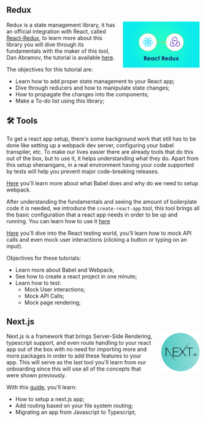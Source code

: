 ## Redux
<img src="assets/react_redux.png" align="right" style="width: 200px; margin-left: 20px;"/>

Redux is a state management library, it has an official integration with React, called [React-Redux](https://react-redux.js.org/), to learn more about this library you will dive through its fundamentals with the maker of this tool, Dan Abramov, the tutorial is available [here](https://egghead.io/courses/fundamentals-of-redux-course-from-dan-abramov-bd5cc867).

The objectives for this tutorial are:
- Learn how to add proper state management to your React app;
- Dive through reducers and how to manipulate state changes;
- How to propagate the changes into the components;
- Make a To-do list using this library;
  
## 🛠 Tools
To get a react app setup, there's some background work that still has to be done like setting up a webpack dev server, configuring your babel transpiler, etc. To make our lives easier there are already tools that do this out of the box, but to use it, it helps understanding what they do. Apart from this setup shenanigans, in a real environment having your code supported by tests will help you prevent major code-breaking releases. 

[Here](https://www.tutorialspoint.com/babeljs/babeljs_working_babel_with_webpack.htm) you'll learn more about what Babel does and why do we need to setup webpack.

After understanding the fundamentals and seeing the amount of boilerplate code it is needed, we introduce the `create-react-app` tool, this tool brings all the basic configuration that a react app needs in order to be up and running. You can learn how to use it [here](https://github.com/facebook/create-react-app)

[Here](https://jkettmann.com/beginners-guide-to-testing-react) you'll dive into the React testing world, you'll learn how to mock API calls and even mock user interactions (clicking a button or typing on an input).

Objectives for these tutorials:
- Learn more about Babel and Webpack;
- See how to create a react project in one minute;
- Learn how to test:
  - Mock User interactions;
  - Mock API Calls;
  - Mock page rendering;

## Next.js

<img src="assets/next_js.png" align="right" style="width: 100px; margin-left: 20px;"/>

Next.js is a framework that brings Server-Side Rendering, typescript support, and even route handling to your react app out of the box with no need for importing more and more packages in order to add these features to your app. This will serve as the last tool you'll learn from our onboarding since this will use all of the concepts that were shown previously.

With this [guide](https://nextjs.org/learn/basics/create-nextjs-app), you'll learn:
- How to setup a next.js app;
- Add routing based on your file system routing;
- Migrating an app from Javascript to Typescript;
